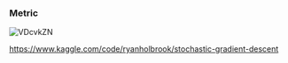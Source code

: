 ### Metric

![VDcvkZN](https://user-images.githubusercontent.com/54794815/181403113-69deeb0f-0661-467e-ab81-d3fd76a3be48.png)


https://www.kaggle.com/code/ryanholbrook/stochastic-gradient-descent
